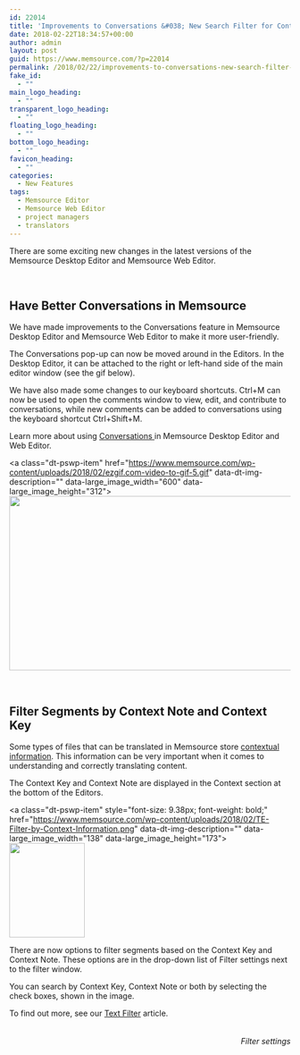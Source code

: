 ```yaml
---
id: 22014
title: 'Improvements to Conversations &#038; New Search Filter for Context Information'
date: 2018-02-22T18:34:57+00:00
author: admin
layout: post
guid: https://www.memsource.com/?p=22014
permalink: /2018/02/22/improvements-to-conversations-new-search-filter-for-context-information/
fake_id:
  - ""
main_logo_heading:
  - ""
transparent_logo_heading:
  - ""
floating_logo_heading:
  - ""
bottom_logo_heading:
  - ""
favicon_heading:
  - ""
categories:
  - New Features
tags:
  - Memsource Editor
  - Memsource Web Editor
  - project managers
  - translators
---
```

There are some exciting new changes in the latest versions of the Memsource Desktop Editor and Memsource Web Editor.

<!--more-->

&nbsp;

## Have Better Conversations in Memsource

<span style="font-weight: 400;">We have made improvements to the Conversations feature in Memsource Desktop Editor and Memsource Web Editor to make it more user-friendly.</span>

<span style="font-weight: 400;">The Conversations pop-up can now be moved around in the Editors. In the Desktop Editor, it can be attached to the right or left-hand side of the main editor window (see the gif below). </span>

<span style="font-weight: 400;">We have also made some changes to our keyboard shortcuts. Ctrl+M can now be used to open the comments window to view, edit, and contribute to conversations, while new comments can be added to conversations using the keyboard shortcut Ctrl+Shift+M. </span>

<span style="font-weight: 400;">Learn more about using </span>[<span style="font-weight: 400;">Conversations </span>](https://help.memsource.com/hc/en-us/articles/115003462171-Conversations-in-Memsource-Editors)<span style="font-weight: 400;">in Memsource Desktop Editor and Web Editor.</span>

<a class="dt-pswp-item" href="https://www.memsource.com/wp-content/uploads/2018/02/ezgif.com-video-to-gif-5.gif" data-dt-img-description="" data-large\_image\_width="600" data-large\_image\_height="312"><img class="alignnone size-full wp-image-22104" src="https://www.memsource.com/wp-content/uploads/2018/02/ezgif.com-video-to-gif-5.gif" alt="" width="600" height="312" /></a>

&nbsp;

## Filter Segments by Context Note and Context Key

<span style="font-weight: 400;">Some types of files that can be translated in Memsource store</span> [<span style="font-weight: 400;">contextual information</span>](https://help.memsource.com/hc/en-us/articles/115003462131-Context-Information-in-Memsource-Editors)<span style="font-weight: 400;">. This information can be very important when it comes to understanding and correctly translating content. </span>

<span style="font-weight: 400;">The Context Key and Context Note are displayed in the Context section at the bottom of the Editors.</span>

<a class="dt-pswp-item" style="font-size: 9.38px; font-weight: bold;" href="https://www.memsource.com/wp-content/uploads/2018/02/TE-Filter-by-Context-Information.png" data-dt-img-description="" data-large\_image\_width="138" data-large\_image\_height="173"><img class="wp-image-22019 alignright" src="https://www.memsource.com/wp-content/uploads/2018/02/TE-Filter-by-Context-Information.png" alt="" width="135" height="169" /></a>

<span style="font-weight: 400;">There are now options to filter segments based on the Context Key and Context Note. These options are in the drop-down list of Filter settings next to the filter window.</span>

<span style="font-weight: 400;">You can search by Context Key, Context Note or both by selecting the check boxes, shown in the image. </span>

<span style="font-weight: 400;">To find out more, see our </span>[<span style="font-weight: 400;">Text Filter</span>](https://help.memsource.com/hc/en-us/articles/115003642912-Text-Filter) <span style="font-weight: 400;">article.</span>

###### 

<h6 style="text-align: right;">
       Filter settings
</h6>

&nbsp;